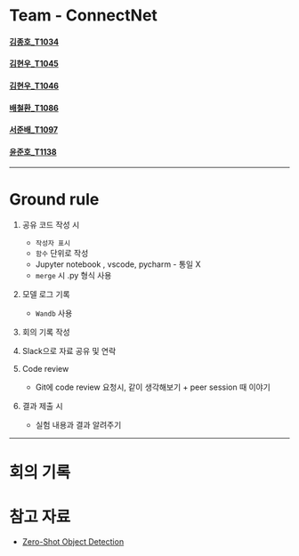 # Team - ConnectNet

#### [김종호_T1034](https://github.com/Headbreakz)

#### [김현우_T1045](https://github.com/LethalSun)

#### [김현우_T1046](https://github.com/akorea)

#### [배철환_T1086](https://github.com/bcc0830)

#### [서준배_T1097](https://github.com/deokisys)

#### [윤준호_T1138](https://github.com/philgineer)



---

# Ground rule

1. 공유 코드 작성 시

   * `작성자 표시`
   * `함수` 단위로 작성
   * Jupyter notebook , vscode, pycharm - 통일 X
   * `merge` 시  .py 형식 사용

2. 모델 로그 기록

   * `Wandb` 사용

3. 회의 기록 작성

4. Slack으로 자료 공유 및 연락

5. Code review

   * Git에 code review 요청시, 같이 생각해보기 + peer session 때 이야기

6. 결과 제출 시

   * 실험 내용과 결과 알려주기 

   

---



# 회의 기록





# 참고 자료

* [Zero-Shot Object Detection](https://arxiv.org/abs/1804.04340)

  